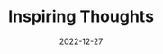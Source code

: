 ---
slug: thought-for-the-day
title: "Inspiring Thoughts"
date: 2022-12-27
excerpt: '•	Encourage all children to dream for themselves. Unless they have dreams they will not be motivated to attain them.'
tags: [Inspiration, Motivation, Quotes, Thoughts]
---